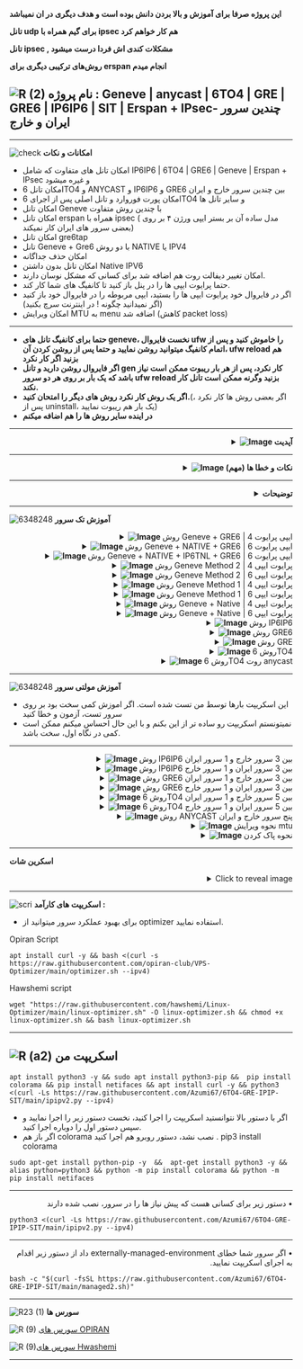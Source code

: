 **این پروژه صرفا برای آموزش و بالا بردن دانش بوده است و هدف دیگری در ان نمیباشد**

**تانل udp برای گیم همراه با ipsec هم کار خواهم کرد**

**تانل ipsec , مشکلات کندی اش فردا درست میشود**

**روش‌های ترکیبی دیگری برای erspan انجام میدم**

![R (2)](https://github.com/Azumi67/PrivateIP-Tunnel/assets/119934376/a064577c-9302-4f43-b3bf-3d4f84245a6f)
نام پروژه :  Geneve | anycast | 6TO4 | GRE | GRE6 | IP6IP6 | SIT | Erspan + IPsec- چندین سرور ایران و خارج
---------------------------------------------------------------
----------------------------------
![check](https://github.com/Azumi67/PrivateIP-Tunnel/assets/119934376/13de8d36-dcfe-498b-9d99-440049c0cf14)
**امکانات و نکات**

- امکان تانل های متفاوت که شامل IP6IP6 | 6TO4 | GRE6 | Geneve | Erspan + IPsec و غیره میشود
- امکان تانل 6TO4 و ANYCAST و IP6IP6 و GRE6 بین چندین سرور خارج و ایران
- امکان پورت فوروارد و تانل اصلی پس از اجرای 6TO4 و سایر تانل ها
- امکان تانل Geneve با چندین روش متفاوت
- امکان تانل erspan همراه با ipsec ( مدل ساده آن بر بستر ایپی ورژن ۴ بر روی بعضی سرور های ایران کار نمیکند)
- امکان تانل gre6tap
- تانل Geneve +  Gre6 با دو روش NATIVE یا IPV4
- امکان حذف جداگانه
- امکان تانل بدون داشتن Native IPV6
- امکان تغییر دیفالت روت هم اضافه شد برای کسانی که مشکل نوسان دارند.
- حتما پرایوت ایپی ها را در پنل باز کنید تا کانفیگ های شما کار کند.
- اگر در فایروال خود پرایوت ایپی ها را بستید، ایپی مربوطه را در فایروال خود باز کنید (اگر نمیدانید چگونه ! در اینترنت سرچ بکنید)
- امکان ویرایش MTU به menu اضافه شد (کاهش packet loss)
---------------
- **حتما برای کانفیگ تانل های geneve، نخست فایروال ufw را خاموش کنید و پس از اتمام کانفیگ میتوانید روشن نمایید و حتما پس از روشن کردن آن، ufw reload هم بزنید اگر کار نکرد**
- **اگر فایروال روشن دارید و تانل gen کار نکرد، پس از هر بار ریبوت ممکن است نیاز باشد که یک بار بر روی هر دو سرور ufw reload بزنید وگرنه ممکن است تانل کار نکند.**
- **اگر یک روش کار نکرد روش های دیگر را امتحان کنید.**(اگر بعضی روش ها کار نکرد ، پس از uninstall، یک بار هم ریبوت نمایید)
- **در اینده سایر روش ها را هم اضافه میکنم**
-------

  <div align="right">
  <details>
    <summary><strong><img src="https://github.com/Azumi67/Rathole_reverseTunnel/assets/119934376/3cfd920d-30da-4085-8234-1eec16a67460" alt="Image"> آپدیت</strong></summary>
  
------------------------------------ 

- تانل erspan همراه با ipsec اضافه شد
- مشکلات کار نکردن تانل ip6tnl بعد از ریبوت، برطرف شد
- مشکلات mtu در private ip چندین سرور برطرف شد
- مشکلات تنظیم دیفالت روت و MTU برطرف شد
- اضافه کردن گزینه روت برای gre6 + native gen
- تانل geneve با چندین روش متفاوت اضافه شد
- امکان تانل بین چندین سرور اضافه شد.
- چندین دستور ip اضافه شد
- امکان replace route اضافه شد
- ویرایش mtu به منو اضافه شد
- از این به بعد میتوانید MTU را خودتان تنظیم کنید یا به صورت اتوماتیک مانند قدیم انتخاب شود.
- گرینه yes برای ست کردن Mtu به صورت دستی و گزینه no برای ست کردن اتوماتیک میباشد.
- مشکل ذخیره نکردن ایپی های جدید Native IPV6 حل شد

  </details>
</div>

--------------------------------
 <div align="right">
  <details>
    <summary><strong><img src="https://github.com/Azumi67/6TO4-GRE-IPIP-SIT/assets/119934376/aa529e70-6eec-46bd-bec0-50fb1d9a4aa5" alt="Image"> نکات و خطا ها (مهم)</strong></summary>
  
- اگز خطای buffer size گرفتید، اطمینان پیدا کنید که هر دو طرف سرور قبلا تانل 6to4 ای فعال ندارند.
- اگر مشکلی در پینگ گرفتن داشتید، اطمینان پیدا کنید که ایپی ها را به درستی وارد کردید
- لطفا دقت کنید در زمان حذف پرایوت ایپی به اشتباه گزینه اشتباه را انتخاب نکنید. این اسکریپت بارها تست شده است و به درستی باید کار کند.
- اگر پرایوت ایپی به درستی حذف نشود، تانل انجام نمیشود
- اگر در فایروال خود پرایوت ایپی ها را بستید، ایپی مربوطه را در فایروال خود باز کنید (اگر نمیدانید چگونه ! در اینترنت سرچ بکنید)
- اطمینان پیدا کنید که پرایوت ایپی ها را در پنل هم بلاک نکرده اید که تانل کار نخواهد کرد.
- از edit mtu برای کاهش پکت لاست خود استفاده کنید. در هر دیتاسنتر میتواند متفاوت باشد.
- گزینه y به معنی تنظیم دستی mtu و گزینه n به معنی تنظیم اتوماتیک میباشد.

  </details>
</div>

------------------------
<div align="right">
  <details>
    <summary><strong>توضیحات</strong></summary>
  
------------------------------------ 
- 6TO4: encapsulates IPv6 packets within IPv4 packets for communication across IPv4 networks.

- GRE: (Generic Routing Encapsulation): Versatile tunneling protocol for encapsulating various network layer protocols, including IPv6, within IPv4 packets.

- GRE6: Variant of GRE specifically designed for tunneling IPv6 packets, simplifying their encapsulation within IPv4 packets.

- IP6IP6 (IPv6 over IPv6): Allows direct tunneling of IPv6 packets over an existing IPv6 infrastructure.

- SIT (Simple Internet Transition): Lightweight encapsulation method for tunneling IPv6 packets over an IPv4 infrastructure, requiring minimal configuration.

- Geneve : (Generic Network Virtualization Encapsulation) is a network tunneling protocol that provides a mechanism for encapsulating and decapsulating network packets for virtualized environments. It is designed to enable efficient network virtualization and overlay network solutions in cloud computing, data centers, and software-defined networking (SDN) environments.

Geneve is an extension of the original Virtual Extensible LAN (VXLAN) protocol and addresses certain limitations of VXLAN. It provides enhanced scalability, extensibility, and flexibility for network virtualization. Geneve encapsulates the original network packets inside a new tunneling header, allowing these packets to traverse an underlay network while being associated with specific virtual networks or tenants.

  </details>
</div>

-----------------------

  
  ![6348248](https://github.com/Azumi67/PrivateIP-Tunnel/assets/119934376/398f8b07-65be-472e-9821-631f7b70f783)
**آموزش تک سرور**
 <div align="right">
  <details>
    <summary><strong><img src="https://github.com/Azumi67/Rathole_reverseTunnel/assets/119934376/fcbbdc62-2de5-48aa-bbdd-e323e96a62b5" alt="Image"> </strong>روش Geneve + GRE6 | ایپی پرایوت 4</summary>
  
  
------------------------------------ 


![green-dot-clipart-3](https://github.com/Azumi67/6TO4-PrivateIP/assets/119934376/902a2efa-f48f-4048-bc2a-5be12143bef3) **سرور خارج** 



 <p align="right">
  <img src="https://github.com/Azumi67/6TO4-GRE-IPIP-SIT/assets/119934376/c9d176d3-56ca-42a4-88c4-729c98effd45" alt="Image" />
</p>

- **حتما برای کانفیگ تانل های geneve، نخست فایروال ufw را خاموش کنید و پس از اتمام کانفیگ میتوانید روشن نمایید**
- سرور خارج را کانفیگ میکنیم.
- ایپی 4 ایران و خارج را وارد میکنم
- اگرنمیدانید چه mtu مناسب شما هست گزینه No رو بزنید. بعدا میتوانید در منو آن را ویرایش کنید و پکت لاست خود را با mtu های متفاوت بررسی کنید.
- مسیر اصلی default route را تغییر میدهم. شما میتوانید اینکار را نکنید.
 <p align="right">
  <img src="https://github.com/Azumi67/6TO4-GRE-IPIP-SIT/assets/119934376/00f6eb28-194c-4cd8-9cde-f55229f81749" alt="Image" />
</p>

- برای geneve تنظیم mtu رو به صورت اتوماتیک انتخاب میکنم. شما میتوانید گزینه yes را بزنید و به صورت دستی وارد نمایید.
- کانفیگ انجام شد و ایپی نهایی به شما نمایش داده میشود
- رول های فایروال اضافه شد تا ارتباط برقرار شود

----------------------

![green-dot-clipart-3](https://github.com/Azumi67/6TO4-PrivateIP/assets/119934376/49000de2-53b6-4c5c-888d-f1f397d77b92)**سرور ایران**


<p align="right">
  <img src="https://github.com/Azumi67/6TO4-GRE-IPIP-SIT/assets/119934376/4c8edc1c-89ac-474c-9696-cf676e5df508" alt="Image" />
</p>

- سرور ایران را کانفیگ میکنیم.
- ایپی 4 ایران و خارج را وارد میکنم
- اگرنمیدانید چه mtu مناسب شما هست گزینه No رو بزنید. بعدا میتوانید در منو آن را ویرایش کنید و پکت لاست خود را با mtu های متفاوت بررسی کنید.
- مسیر اصلی default route را تغییر میدهم. شما میتوانید اینکار را نکنید.
 <p align="right">
  <img src="https://github.com/Azumi67/6TO4-GRE-IPIP-SIT/assets/119934376/d56b7258-6249-4776-9cf5-06451e88e0fb" alt="Image" />
</p>

- برای geneve تنظیم mtu رو به صورت اتوماتیک انتخاب میکنم. شما میتوانید گزینه yes را بزنید و به صورت دستی وارد نمایید.
- کانفیگ انجام شد و ایپی نهایی به شما نمایش داده میشود
- رول های فایروال اضافه شد تا ارتباط برقرار شود

------------------

  </details>
</div>

 <div align="right">
  <details>
    <summary><strong><img src="https://github.com/Azumi67/Rathole_reverseTunnel/assets/119934376/fcbbdc62-2de5-48aa-bbdd-e323e96a62b5" alt="Image"> </strong>روش Geneve + NATIVE + GRE6 | ایپی پرایوت 6</summary>
  
  
------------------------------------ 


![green-dot-clipart-3](https://github.com/Azumi67/6TO4-PrivateIP/assets/119934376/902a2efa-f48f-4048-bc2a-5be12143bef3) **سرور خارج** 


 <p align="right">
  <img src="https://github.com/Azumi67/6TO4-GRE-IPIP-SIT/assets/119934376/8a1255fb-f5f7-49d9-9023-492beeb332f8" alt="Image" />
</p>

- **حتما برای کانفیگ تانل های geneve، نخست فایروال ufw را خاموش کنید و پس از اتمام کانفیگ میتوانید روشن نمایید**
- سرور خارج را کانفیگ میکنیم.
- چون میخواهم ایپی پرایوت من از نوع 6 باشد در قسمت GENEVE IP VERSION ، گزینه دوم ایپی 6 رو انتخاب میکنم تا ایپی پرایوت 6 به من بدهد
- ایپی 6 ایران و خارج را وارد میکنم. اگر سرور ایران شما، ایپی 6 ندارد... میتوانید از تانل بروکر هم استفاده نمایید.
- اگر ایپی 6 سرور خارج شما مناسب نبود میتوانید از EXTRA NATIVE IP، یک ایپی 6 دیگر برای سرور خارجتان بگیرید و از ان استفاده نمایید.
- اگرنمی دانید چه mtu مناسب شما هست گزینه No رو بزنید. بعدا میتوانید در منو آن را ویرایش کنید و پکت لاست خود را با mtu های متفاوت بررسی کنید.


 <p align="right">
  <img src="https://github.com/Azumi67/6TO4-GRE-IPIP-SIT/assets/119934376/b972a5c4-d2b7-4b98-af13-6190b9080f25" alt="Image" />
</p>

- برای geneve تنظیم mtu رو به صورت اتوماتیک انتخاب میکنم. شما میتوانید گزینه yes را بزنید و به صورت دستی وارد نمایید.
- کانفیگ انجام شد و ایپی نهایی به شما نمایش داده میشود
- برای پینگ سرویس، ایپی 4 سرور ایران را بدهید.
- رول های فایروال اضافه شد تا ارتباط برقرار شود

----------------------

![green-dot-clipart-3](https://github.com/Azumi67/6TO4-PrivateIP/assets/119934376/49000de2-53b6-4c5c-888d-f1f397d77b92)**سرور ایران**


<p align="right">
  <img src="https://github.com/Azumi67/6TO4-GRE-IPIP-SIT/assets/119934376/29d78e09-9d7d-4b07-a2d3-ff4cc507f47a" alt="Image" />
</p>

- سرور ایران را کانفیگ میکنیم.
- در سرور خارج در قسمت GENEVE IP VERSION از ایپی 6 استفاده کردیم پس در سرور ایران هم از ایپی 6 استفاده میکنیم.
- ایپی 6 ایران و خارج را وارد میکنم
- اگرنمیدانید چه mtu مناسب شما هست گزینه No رو بزنید. بعدا میتوانید در منو آن را ویرایش کنید و پکت لاست خود را با mtu های متفاوت بررسی کنید.
 <p align="right">
  <img src="https://github.com/Azumi67/6TO4-GRE-IPIP-SIT/assets/119934376/1f6f4810-05f2-44e2-9557-556d178c2ae5" alt="Image" />
</p>

- برای geneve تنظیم mtu رو به صورت اتوماتیک انتخاب میکنم. شما میتوانید گزینه yes را بزنید و به صورت دستی وارد نمایید.
- کانفیگ انجام شد و ایپی نهایی به شما نمایش داده میشود
- برای پینگ سرویس، ایپی 4 سرور ایران را بدهید.
- رول های فایروال اضافه شد تا ارتباط برقرار شود

------------------

  </details>
</div>
 <div align="right">
  <details>
    <summary><strong><img src="https://github.com/Azumi67/Rathole_reverseTunnel/assets/119934376/fcbbdc62-2de5-48aa-bbdd-e323e96a62b5" alt="Image"> </strong>روش Geneve + NATIVE + IP6TNL + GRE6 | ایپی پرایوت 6</summary>
  
  
------------------------------------ 


![green-dot-clipart-3](https://github.com/Azumi67/6TO4-PrivateIP/assets/119934376/902a2efa-f48f-4048-bc2a-5be12143bef3) **سرور خارج** 


 <p align="right">
  <img src="https://github.com/Azumi67/6TO4-GRE-IPIP-SIT/assets/119934376/8ff505d6-93e2-40fb-bf3d-b159eca45bf9" alt="Image" />
</p>

- **حتما برای کانفیگ تانل های geneve، نخست فایروال ufw را خاموش کنید و پس از اتمام کانفیگ میتوانید روشن نمایید**
- سرور خارج را کانفیگ میکنیم.
- چون میخواهم ایپی پرایوت من از نوع 6 باشد در قسمت GENEVE IP VERSION ، گزینه دوم ایپی 6 رو انتخاب میکنم تا ایپی پرایوت 6 به من بدهد
- ایپی 6 ایران و خارج را وارد میکنم. اگر سرور ایران شما، ایپی 6 ندارد... میتوانید از تانل بروکر هم استفاده نمایید.
- اگر ایپی 6 سرور خارج شما مناسب نبود میتوانید از EXTRA NATIVE IP، یک ایپی 6 دیگر برای سرور خارجتان بگیرید و از ان استفاده نمایید.
- اگرنمی دانید چه mtu مناسب شما هست گزینه No رو بزنید. بعدا میتوانید در منو آن را ویرایش کنید و پکت لاست خود را با mtu های متفاوت بررسی کنید.


 <p align="right">
  <img src="https://github.com/Azumi67/6TO4-GRE-IPIP-SIT/assets/119934376/4259352e-9a5a-425e-b41f-067543e90d7c" alt="Image" />
</p>

- برای geneve تنظیم mtu رو به صورت اتوماتیک انتخاب میکنم. شما میتوانید گزینه yes را بزنید و به صورت دستی وارد نمایید.
- کانفیگ انجام شد و ایپی نهایی به شما نمایش داده میشود
- برای پینگ سرویس، ایپی 4 سرور ایران را بدهید.
- رول های فایروال اضافه شد تا ارتباط برقرار شود

----------------------

![green-dot-clipart-3](https://github.com/Azumi67/6TO4-PrivateIP/assets/119934376/49000de2-53b6-4c5c-888d-f1f397d77b92)**سرور ایران**


<p align="right">
  <img src="https://github.com/Azumi67/6TO4-GRE-IPIP-SIT/assets/119934376/a3c23960-8f23-436f-ba16-001d98fc58cb" alt="Image" />
</p>

- سرور ایران را کانفیگ میکنیم.
- در سرور خارج در قسمت GENEVE IP VERSION از ایپی 6 استفاده کردیم پس در سرور ایران هم از ایپی 6 استفاده میکنیم.
- ایپی 6 ایران و خارج را وارد میکنم
- اگرنمیدانید چه mtu مناسب شما هست گزینه No رو بزنید. بعدا میتوانید در منو آن را ویرایش کنید و پکت لاست خود را با mtu های متفاوت بررسی کنید.
 <p align="right">
  <img src="https://github.com/Azumi67/6TO4-GRE-IPIP-SIT/assets/119934376/99170117-c5b9-4a22-9cbf-eca477fb6812" alt="Image" />
</p>

- برای geneve تنظیم mtu رو به صورت اتوماتیک انتخاب میکنم. شما میتوانید گزینه yes را بزنید و به صورت دستی وارد نمایید.
- کانفیگ انجام شد و ایپی نهایی به شما نمایش داده میشود
- برای پینگ سرویس، ایپی 4 سرور ایران را بدهید.
- رول های فایروال اضافه شد تا ارتباط برقرار شود

------------------

  </details>
</div>
 <div align="right">
  <details>
    <summary><strong><img src="https://github.com/Azumi67/Rathole_reverseTunnel/assets/119934376/fcbbdc62-2de5-48aa-bbdd-e323e96a62b5" alt="Image"> </strong>روش Geneve Method 2 | پرایوت ایپی 4</summary>
  
  
------------------------------------ 


![green-dot-clipart-3](https://github.com/Azumi67/6TO4-PrivateIP/assets/119934376/902a2efa-f48f-4048-bc2a-5be12143bef3) **سرور خارج** 



 <p align="right">
  <img src="https://github.com/Azumi67/6TO4-GRE-IPIP-SIT/assets/119934376/a07b5e50-73d5-444e-af0d-56038a39b101" alt="Image" />
</p>

- **حتما برای کانفیگ تانل های geneve، نخست فایروال ufw را خاموش کنید و پس از اتمام کانفیگ میتوانید روشن نمایید**
- سرور خارج را کانفیگ میکنیم.
- در قسمت GENEVE IP VERSION ، پرایوت ایپی 4 را انتخاب میکنم
- ایپی 4 ایران را وارد میکنم
- اگرنمیدانید چه mtu مناسب شما هست گزینه No رو بزنید. بعدا میتوانید در منو آن را ویرایش کنید و پکت لاست خود را با mtu های متفاوت بررسی کنید.
- ایپی ساخته شده شما در آخر به شما نمایش داده میشود

----------------------

![green-dot-clipart-3](https://github.com/Azumi67/6TO4-PrivateIP/assets/119934376/49000de2-53b6-4c5c-888d-f1f397d77b92)**سرور ایران**


<p align="right">
  <img src="https://github.com/Azumi67/6TO4-GRE-IPIP-SIT/assets/119934376/ee26ca1e-faf9-4b27-a00a-f42c09c2958d" alt="Image" />
</p>


- سرور ایران را کانفیگ میکنیم.
- در سرور خارج و در قسمت GENEVE IP VERSION ، پرایوت ایپی 4 را انتخاب کردیم
- ایپی 4  ایران را وارد میکنم
- اگرنمیدانید چه mtu مناسب شما هست گزینه No رو بزنید. بعدا میتوانید در منو آن را ویرایش کنید و پکت لاست خود را با mtu های متفاوت بررسی کنید.
- ایپی ساخته شده در اخر به شما نمایش داده میشود.
------------------

  </details>
</div>
 <div align="right">
  <details>
    <summary><strong><img src="https://github.com/Azumi67/Rathole_reverseTunnel/assets/119934376/fcbbdc62-2de5-48aa-bbdd-e323e96a62b5" alt="Image"> </strong>روش Geneve Method 2 | پرایوت ایپی 6</summary>
  
  
------------------------------------ 


![green-dot-clipart-3](https://github.com/Azumi67/6TO4-PrivateIP/assets/119934376/902a2efa-f48f-4048-bc2a-5be12143bef3) **سرور خارج** 


 <p align="right">
  <img src="https://github.com/Azumi67/6TO4-GRE-IPIP-SIT/assets/119934376/b67cee71-ad77-4223-9f9f-086503ccb8b4" alt="Image" />
</p>

- **حتما برای کانفیگ تانل های geneve، نخست فایروال ufw را خاموش کنید و پس از اتمام کانفیگ میتوانید روشن نمایید**
- سرور خارج را کانفیگ میکنیم.
- در قسمت GENEVE IP VERSION ، پرایوت ایپی 6 را انتخاب میکنم
- ایپی 4 ایران را وارد میکنم
- اگرنمیدانید چه mtu مناسب شما هست گزینه No رو بزنید. بعدا میتوانید در منو آن را ویرایش کنید و پکت لاست خود را با mtu های متفاوت بررسی کنید.
- ایپی 4 سرور ایران را برای سرویس پینگ وارد میکنم.
- ایپی ساخته شده شما در آخر به شما نمایش داده میشود

----------------------

![green-dot-clipart-3](https://github.com/Azumi67/6TO4-PrivateIP/assets/119934376/49000de2-53b6-4c5c-888d-f1f397d77b92)**سرور ایران**

<p align="right">
  <img src="https://github.com/Azumi67/6TO4-GRE-IPIP-SIT/assets/119934376/57ded48c-3972-4f5b-b6e1-17b794197af2" alt="Image" />
</p>


- سرور ایران را کانفیگ میکنیم.
- در سرور خارج و در قسمت GENEVE IP VERSION ، پرایوت ایپی 6 را انتخاب کردیم
- ایپی 4 سرور خارج را وارد میکنم
- اگرنمیدانید چه mtu مناسب شما هست گزینه No رو بزنید. بعدا میتوانید در منو آن را ویرایش کنید و پکت لاست خود را با mtu های متفاوت بررسی کنید.
- ایپی 4 سرور خارج را برای سرویس پینگ وارد میکنم.
- ایپی ساخته شده در اخر به شما نمایش داده میشود.
------------------

  </details>
</div>
 <div align="right">
  <details>
    <summary><strong><img src="https://github.com/Azumi67/Rathole_reverseTunnel/assets/119934376/fcbbdc62-2de5-48aa-bbdd-e323e96a62b5" alt="Image"> </strong>روش Geneve Method 1 | پرایوت ایپی 4</summary>
  
  
------------------------------------ 


![green-dot-clipart-3](https://github.com/Azumi67/6TO4-PrivateIP/assets/119934376/902a2efa-f48f-4048-bc2a-5be12143bef3) **سرور خارج** 


 <p align="right">
  <img src="https://github.com/Azumi67/6TO4-GRE-IPIP-SIT/assets/119934376/30851e2f-4b26-4b90-97af-6a17eca1f8d0" alt="Image" />
</p>

- **حتما برای کانفیگ تانل های geneve، نخست فایروال ufw را خاموش کنید و پس از اتمام کانفیگ میتوانید روشن نمایید**
- سرور خارج را کانفیگ میکنیم.
- در قسمت GENEVE IP VERSION ، پرایوت ایپی 4 را انتخاب میکنم
- ایپی 4 ایران را وارد میکنم
- اگرنمیدانید چه mtu مناسب شما هست گزینه No رو بزنید. بعدا میتوانید در منو آن را ویرایش کنید و پکت لاست خود را با mtu های متفاوت بررسی کنید.
- ایپی ساخته شده شما در آخر به شما نمایش داده میشود

----------------------

![green-dot-clipart-3](https://github.com/Azumi67/6TO4-PrivateIP/assets/119934376/49000de2-53b6-4c5c-888d-f1f397d77b92)**سرور ایران**

<p align="right">
  <img src="https://github.com/Azumi67/6TO4-GRE-IPIP-SIT/assets/119934376/9a7de8d9-d362-420b-b475-c98261f1e0cf" alt="Image" />
</p>


- سرور ایران را کانفیگ میکنیم.
- در سرور خارج و در قسمت GENEVE IP VERSION ، پرایوت ایپی 4 را انتخاب کردیم
- ایپی 4 ایران را وارد میکنم
- اگرنمیدانید چه mtu مناسب شما هست گزینه No رو بزنید. بعدا میتوانید در منو آن را ویرایش کنید و پکت لاست خود را با mtu های متفاوت بررسی کنید.
- ایپی ساخته شده در اخر به شما نمایش داده میشود.
------------------

  </details>
</div>
 <div align="right">
  <details>
    <summary><strong><img src="https://github.com/Azumi67/Rathole_reverseTunnel/assets/119934376/fcbbdc62-2de5-48aa-bbdd-e323e96a62b5" alt="Image"> </strong>روش Geneve Method 1 | پرایوت ایپی 6</summary>
  
  
------------------------------------ 


![green-dot-clipart-3](https://github.com/Azumi67/6TO4-PrivateIP/assets/119934376/902a2efa-f48f-4048-bc2a-5be12143bef3) **سرور خارج** 


 <p align="right">
  <img src="https://github.com/Azumi67/6TO4-GRE-IPIP-SIT/assets/119934376/6c0d0159-4ee6-4959-86d7-51237256c632" alt="Image" />
</p>

- **حتما برای کانفیگ تانل های geneve، نخست فایروال ufw را خاموش کنید و پس از اتمام کانفیگ میتوانید روشن نمایید**
- سرور خارج را کانفیگ میکنیم.
- در قسمت GENEVE IP VERSION ، پرایوت ایپی 6 را انتخاب میکنم
- ایپی 4 ایران را وارد میکنم
- اگرنمیدانید چه mtu مناسب شما هست گزینه No رو بزنید. بعدا میتوانید در منو آن را ویرایش کنید و پکت لاست خود را با mtu های متفاوت بررسی کنید.
- ایپی 4 سرور ایران را برای سرویس پینگ وارد میکنم.
- ایپی ساخته شده شما در آخر به شما نمایش داده میشود

----------------------

![green-dot-clipart-3](https://github.com/Azumi67/6TO4-PrivateIP/assets/119934376/49000de2-53b6-4c5c-888d-f1f397d77b92)**سرور ایران**

<p align="right">
  <img src="https://github.com/Azumi67/6TO4-GRE-IPIP-SIT/assets/119934376/fe62d05f-2b5c-4d44-94f2-724530eea3df" alt="Image" />
</p>


- سرور ایران را کانفیگ میکنیم.
- در سرور خارج و در قسمت GENEVE IP VERSION ، پرایوت ایپی 6 را انتخاب کردیم
- ایپی 4 خارج را وارد میکنم
- اگرنمیدانید چه mtu مناسب شما هست گزینه No رو بزنید. بعدا میتوانید در منو آن را ویرایش کنید و پکت لاست خود را با mtu های متفاوت بررسی کنید.
- ایپی 4 سرور خارج را برای سرویس پینگ وارد میکنم.
- ایپی ساخته شده در اخر به شما نمایش داده میشود.
------------------

  </details>
</div>
 <div align="right">
  <details>
    <summary><strong><img src="https://github.com/Azumi67/Rathole_reverseTunnel/assets/119934376/fcbbdc62-2de5-48aa-bbdd-e323e96a62b5" alt="Image"> </strong>روش Geneve + Native | پرایوت ایپی 4</summary>
  
  
------------------------------------ 


![green-dot-clipart-3](https://github.com/Azumi67/6TO4-PrivateIP/assets/119934376/902a2efa-f48f-4048-bc2a-5be12143bef3) **سرور خارج** 

 <p align="right">
  <img src="https://github.com/Azumi67/6TO4-GRE-IPIP-SIT/assets/119934376/e5aabf75-d238-42f7-874e-461893c88746" alt="Image" />
</p>

- **حتما برای کانفیگ تانل های geneve، نخست فایروال ufw را خاموش کنید و پس از اتمام کانفیگ میتوانید روشن نمایید**
- سرور خارج را کانفیگ میکنیم.
- در قسمت GENEVE IP VERSION ، پرایوت ایپی 4 را انتخاب میکنم
- ایپی 6 ایران را وارد میکنم. میتوانید از طریق تانل بروکر، ایپی 6 بگیرید و ان را وارد کنید یا اگر سرور شما ایپی 6 دارد ، ان را وارد کنید. (اتصال شما به خوب بودن و نداشتن اختلال بر روی این ایپی 6، بستگی دارد)
- اگر ایپی 6 سرور خارج شما مناسب نبود میتوانید از EXTRA NATIVE IP، یک ایپی 6 دیگر برای سرور خارجتان بگیرید و از ان استفاده نمایید.
- اگرنمیدانید چه mtu مناسب شما هست گزینه No رو بزنید. بعدا میتوانید در منو آن را ویرایش کنید و پکت لاست خود را با mtu های متفاوت بررسی کنید.
- ایپی 4 سرور ایران را برای سرویس پینگ وارد میکنم.
- ایپی ساخته شده شما در آخر به شما نمایش داده میشود

----------------------

![green-dot-clipart-3](https://github.com/Azumi67/6TO4-PrivateIP/assets/119934376/49000de2-53b6-4c5c-888d-f1f397d77b92)**سرور ایران**

<p align="right">
  <img src="https://github.com/Azumi67/6TO4-GRE-IPIP-SIT/assets/119934376/735da7cf-3cdf-4e98-87f0-04796fa27fb3" alt="Image" />
</p>


- سرور ایران را کانفیگ میکنیم.
- در سرور خارج و در قسمت GENEVE IP VERSION ، پرایوت ایپی 4 را انتخاب کردیم
- ایپی 6 خارج را وارد میکنم
- اگرنمیدانید چه mtu مناسب شما هست گزینه No رو بزنید. بعدا میتوانید در منو آن را ویرایش کنید و پکت لاست خود را با mtu های متفاوت بررسی کنید.
- ایپی 4 سرور خارج را برای سرویس پینگ وارد میکنم.
- ایپی ساخته شده در اخر به شما نمایش داده میشود.
------------------

  </details>
</div>
 <div align="right">
  <details>
    <summary><strong><img src="https://github.com/Azumi67/Rathole_reverseTunnel/assets/119934376/fcbbdc62-2de5-48aa-bbdd-e323e96a62b5" alt="Image"> </strong>روش Geneve + Native | پرایوت ایپی 6</summary>
  
  
------------------------------------ 


![green-dot-clipart-3](https://github.com/Azumi67/6TO4-PrivateIP/assets/119934376/902a2efa-f48f-4048-bc2a-5be12143bef3) **سرور خارج** 

 <p align="right">
  <img src="https://github.com/Azumi67/6TO4-GRE-IPIP-SIT/assets/119934376/44496990-8b3f-44e2-9a41-61515b616bf4" alt="Image" />
</p>

- **حتما برای کانفیگ تانل های geneve، نخست فایروال ufw را خاموش کنید و پس از اتمام کانفیگ میتوانید روشن نمایید**
- سرور خارج را کانفیگ میکنیم.
- در قسمت GENEVE IP VERSION ، پرایوت ایپی 6 را انتخاب میکنم
- ایپی 6 ایران را وارد میکنم. میتوانید از طریق تانل بروکر، ایپی 6 بگیرید و ان را وارد کنید یا اگر سرور شما ایپی 6 دارد ، ان را وارد کنید. (اتصال شما به خوب بودن و نداشتن اختلال بر روی این ایپی 6، بستگی دارد)
- اگر ایپی 6 سرور خارج شما مناسب نبود میتوانید از EXTRA NATIVE IP، یک ایپی 6 دیگر برای سرور خارجتان بگیرید و از ان استفاده نمایید.
- اگرنمیدانید چه mtu مناسب شما هست گزینه No رو بزنید. بعدا میتوانید در منو آن را ویرایش کنید و پکت لاست خود را با mtu های متفاوت بررسی کنید.
- ایپی 4 سرور ایران را برای سرویس پینگ وارد میکنم.
- ایپی ساخته شده شما در آخر به شما نمایش داده میشود

----------------------

![green-dot-clipart-3](https://github.com/Azumi67/6TO4-PrivateIP/assets/119934376/49000de2-53b6-4c5c-888d-f1f397d77b92)**سرور ایران**

<p align="right">
  <img src="https://github.com/Azumi67/6TO4-GRE-IPIP-SIT/assets/119934376/8337f2ef-6dcc-4300-8be4-07aa0842d00f" alt="Image" />
</p>


- سرور ایران را کانفیگ میکنیم.
- در سرور خارج و در قسمت GENEVE IP VERSION ، پرایوت ایپی 6 را انتخاب کردیم
- ایپی 6 خارج را وارد میکنم
- اگرنمیدانید چه mtu مناسب شما هست گزینه No رو بزنید. بعدا میتوانید در منو آن را ویرایش کنید و پکت لاست خود را با mtu های متفاوت بررسی کنید.
- ایپی 4 سرور خارج را برای سرویس پینگ وارد میکنم.
- ایپی ساخته شده در اخر به شما نمایش داده میشود.
------------------

  </details>
</div>

 <div align="right">
  <details>
    <summary><strong><img src="https://github.com/Azumi67/Rathole_reverseTunnel/assets/119934376/fcbbdc62-2de5-48aa-bbdd-e323e96a62b5" alt="Image"> </strong>روش IP6IP6</summary>
  
  
------------------------------------ 


![green-dot-clipart-3](https://github.com/Azumi67/6TO4-PrivateIP/assets/119934376/902a2efa-f48f-4048-bc2a-5be12143bef3) **سرور خارج** 



 <p align="right">
  <img src="https://github.com/Azumi67/6TO4-GRE-IPIP-SIT/assets/119934376/5bfbbea6-4543-48c1-a2f5-d6b617f7ebec" alt="Image" />
</p>

- سرور خارج را کانفیگ میکنیم.
- ایپی 4 خارج و ایران را میدهیم.
- اگرنمیدانید چه mtu مناسب شما هست گزینه No رو بزنید. بعدا میتوانید در منو آن را ویرایش کنید و پکت لاست خود را با mtu های متفاوت بررسی کنید.
- تعداد ایپی اضافه هم یک عدد وارد میکنم
- اگر نوسانی ندارید میتوانید مسیر روت را تغییر ندهید. برای این آموزش من مسیر روت را تغییر دادم.
- اگر مسیر روت را تغییر داد و میخواهید این تانل را پاک کنید ، سرور هایتان را پس از پاک کردن ، یک بار ریبوت هم بکنید.
- و هم چنین دوباره گزینه No را برای ست کردن mtu، انتخاب میکنم. اگر آگاهی کافی دارید، mtu مناسب خود را بیابید.


----------------------

![green-dot-clipart-3](https://github.com/Azumi67/6TO4-PrivateIP/assets/119934376/49000de2-53b6-4c5c-888d-f1f397d77b92)**سرور ایران**


<p align="right">
  <img src="https://github.com/Azumi67/6TO4-GRE-IPIP-SIT/assets/119934376/ddf0ccf1-aa3d-45ec-ab8d-5a722cebc100" alt="Image" />
</p>


- سرور ایران را کانفیگ میکنیم.
- ایپی 4 خارج و ایران را میدهیم.
- اگرنمیدانید چه mtu مناسب شما هست گزینه No رو بزنید. بعدا میتوانید در منو آن را ویرایش کنید و پکت لاست خود را با mtu های متفاوت بررسی کنید.
- تعداد ایپی اضافه هم یک عدد وارد میکنم
- اگر نوسانی ندارید میتوانید مسیر روت را تغییر ندهید. برای این آموزش من مسیر روت را تغییر دادم.
- اگر مسیر روت را تغییر داد و میخواهید این تانل را پاک کنید ، سرور هایتان را پس از پاک کردن ، یک بار ریبوت هم بکنید.
- و هم چنین دوباره گزینه No را برای ست کردن mtu، انتخاب میکنم. اگر آگاهی کافی دارید، mtu مناسب خود را بیابید.
- اگر در ufw و یا هر فایروالی، ایپی پرایوت را بستید، این ایپی مورد نظر را در فایروال خود باز کنید.
- با دستور ip a میتوانید ایپی خود را مشاهده کنید.

------------------

  </details>
</div>

 <div align="right">
  <details>
    <summary><strong><img src="https://github.com/Azumi67/Rathole_reverseTunnel/assets/119934376/fcbbdc62-2de5-48aa-bbdd-e323e96a62b5" alt="Image"> </strong>روش GRE6</summary>
  
  
------------------------------------ 

![green-dot-clipart-3](https://github.com/Azumi67/6TO4-GRE-IPIP-SIT/assets/119934376/756f468e-8d6c-45bd-9a4a-a9d056011147)**سرور خارج**


<p align="right">
  <img src="https://github.com/Azumi67/6TO4-GRE-IPIP-SIT/assets/119934376/da16f215-2123-4976-90d3-36d132e71c6e" alt="Image" />
</p>

- سرور خارج را کانفیگ میکنیم.
- ایپی 4 خارج و ایران را میدهیم.
- اگرنمیدانید چه mtu مناسب شما هست گزینه No رو بزنید. بعدا میتوانید در منو آن را ویرایش کنید و پکت لاست خود را با mtu های متفاوت بررسی کنید.
- تعداد ایپی اضافه هم یک عدد وارد میکنم
- اگر نوسانی ندارید میتوانید مسیر روت را تغییر ندهید. برای این آموزش من مسیر روت را تغییر دادم.
- اگر مسیر روت را تغییر داد و میخواهید این تانل را پاک کنید ، سرور هایتان را پس از پاک کردن ، یک بار ریبوت هم بکنید.
- و هم چنین دوباره گزینه No را برای ست کردن mtu، انتخاب میکنم. اگر آگاهی کافی دارید، mtu مناسب خود را بیابید.


![Exclamation-Mark-PNG-Clipart](https://github.com/Azumi67/6TO4-GRE-IPIP-SIT/assets/119934376/590b11fa-f80f-4dc4-bedb-73746458f42b)**مثال**
- به طور مثال هم پنل در سرور ایران و خارج داریم. اول private ip range را باز میکنیم و سپس از ایپی های ساخته شده برای تانل یا پورت فوروارد استفاده میکنیم.
- به طور مثال برای dokodemo door از ایپی خارج که ساختیم استفاده میکنیم که اینجا 2002:831a::1 میباشد . پورت کانفیگ من در سرور خارج 8080 است و من همان پورت را برای سرور ایران قرار میدم.
- حالا به جای ادرس در کلاینت v2rayng از ایپی ورژن 4 سرور ایران و پورت انتخابی استفاده میکنیم
- برای همه تانل ها به همین صورت است. در gre6 به جای لوکال و ریموت از ایپی 6 استفاده شده است.

   
 ---------------------------------------
 
 ![green-dot-clipart-3](https://github.com/Azumi67/6TO4-PrivateIP/assets/119934376/49000de2-53b6-4c5c-888d-f1f397d77b92)**سرور ایران**



 <p align="right">
  <img src="https://github.com/Azumi67/6TO4-GRE-IPIP-SIT/assets/119934376/ad3b01b5-5421-488a-9aa3-328773420d1c" alt="Image" />
</p>

- سرور ایران را کانفیگ میکنیم.
- ایپی 4 خارج و ایران را میدهیم.
- اگرنمیدانید چه mtu مناسب شما هست گزینه No رو بزنید. بعدا میتوانید در منو آن را ویرایش کنید و پکت لاست خود را با mtu های متفاوت بررسی کنید.
- تعداد ایپی اضافه هم یک عدد وارد میکنم
- اگر نوسانی ندارید میتوانید مسیر روت را تغییر ندهید. برای این آموزش من مسیر روت را تغییر دادم.
- اگر مسیر روت را تغییر داد و میخواهید این تانل را پاک کنید ، سرور هایتان را پس از پاک کردن ، یک بار ریبوت هم بکنید.
- و هم چنین دوباره گزینه No را برای ست کردن mtu، انتخاب میکنم. اگر آگاهی کافی دارید، mtu مناسب خود را بیابید.
- اگر در ufw و یا هر فایروالی، ایپی پرایوت را بستید، این ایپی مورد نظر را در فایروال خود باز کنید.
- با دستور ip a میتوانید ایپی خود را مشاهده کنید.
------------------

  </details>
</div>

 <div align="right">
  <details>
    <summary><strong><img src="https://github.com/Azumi67/Rathole_reverseTunnel/assets/119934376/fcbbdc62-2de5-48aa-bbdd-e323e96a62b5" alt="Image"> </strong>روش GRE</summary>
  

------------------------------------ 


![green-dot-clipart-3](https://github.com/Azumi67/6TO4-PrivateIP/assets/119934376/902a2efa-f48f-4048-bc2a-5be12143bef3) **سرور خارج**


 <p align="right">
  <img src="https://github.com/Azumi67/6TO4-GRE-IPIP-SIT/assets/119934376/d63c344a-05c6-4218-84c2-21b6e9ed9c5b" alt="Image" />
</p>

- کانفیگ را از سرور خارج شروع میکنیم
- ایپی 4 سرور ایران و خارج را وارد نمایید
- تعداد ایپی مورد نیاز خود را وارد نمایید. به طور مثال 2 تا
- از ایپی های generate شده برای تانل استفاده نمایید یا با دستور ip a، ایپی های ساخته شده را ببینید
- ایپی ادرس 4 سرور ایران را برای فعال کردن سرویس پینگ وارد نمایید
- در اینجا هم میتوانید مسیر روت را تغییر دهید و همچنین MTU را دستی ست نمایید

----------------------

![green-dot-clipart-3](https://github.com/Azumi67/6TO4-PrivateIP/assets/119934376/49000de2-53b6-4c5c-888d-f1f397d77b92)**سرور ایران**


<p align="right">
  <img src="https://github.com/Azumi67/6TO4-GRE-IPIP-SIT/assets/119934376/d17bda7e-2d10-4de3-b76c-6af385492ddf" alt="Image" />
</p>

- ایپی 4 سرور ایران و خارج را وارد نمایید
- تعداد ایپی مورد نیاز خود را وارد نمایید. به طور مثال 2 تا
- از ایپی های generate شده برای تانل استفاده نمایید یا با دستور ip a، ایپی های ساخته شده را ببینید
- ایپی ادرس 4 سرور خارج را برای فعال کردن سرویس پینگ وارد نمایید
------------------

  </details>
</div>

 <div align="right">
  <details>
    <summary><strong><img src="https://github.com/Azumi67/Rathole_reverseTunnel/assets/119934376/fcbbdc62-2de5-48aa-bbdd-e323e96a62b5" alt="Image"> </strong>روش 6TO4</summary>
  
  
------------------------------------ 

![green-dot-clipart-3](https://github.com/Azumi67/6TO4-PrivateIP/assets/119934376/c14c77ec-dc4e-4c8a-bdc2-4dc4e42a1815) **سرور خارج**


<p align="right">
  <img src="https://github.com/Azumi67/6TO4-GRE-IPIP-SIT/assets/119934376/bbe3e8ba-9b2d-4dec-a8dd-dce7345accf2" alt="Image" />
</p>

- ایپی 4 سرور ایران و خارج را وارد نمایید
- تعداد ایپی مورد نیاز خود را وارد نمایید. به طور مثال 2 تا
- از ایپی های generate شده برای تانل استفاده نمایید یا با دستور ip a، ایپی های ساخته شده را ببینید
- ایپی ادرس 4 سرور ایران را برای فعال کردن سرویس پینگ وارد نمایید
- اگر نمیدانید چه mtu مناسب شما هست گزینه No رو بزنید. بعدا میتوانید در منو آن را ویرایش کنید و پکت لاست خود را با mtu های متفاوت بررسی کنید.
- تعداد ایپی اضافه هم یک عدد وارد میکنم
- اگر نوسانی ندارید میتوانید مسیر روت را تغییر ندهید. برای این آموزش من مسیر روت را تغییر دادم.
- اگر مسیر روت را تغییر داد و میخواهید این تانل را پاک کنید ، سرور هایتان را پس از پاک کردن ، یک بار ریبوت هم بکنید.


---------------------------------

![green-dot-clipart-3](https://github.com/Azumi67/6TO4-PrivateIP/assets/119934376/c14c77ec-dc4e-4c8a-bdc2-4dc4e42a1815) **سرور ایران**



<p align="right">
  <img src="https://github.com/Azumi67/6TO4-GRE-IPIP-SIT/assets/119934376/2a89cd90-af70-484c-b8fa-60bd3d08699e" alt="Image" />
</p>

- سرور ایران را کانفیگ میکنیم.
- ایپی 4 سرور ایران و خارج را وارد نمایید
- تعداد ایپی مورد نیاز خود را وارد نمایید. به طور مثال 2 تا
- از ایپی های generate شده برای تانل استفاده نمایید یا با دستور ip a، ایپی های ساخته شده را ببینید
- ایپی ادرس 4 سرور ایران را برای فعال کردن سرویس پینگ وارد نمایید
- اگر نمیدانید چه mtu مناسب شما هست گزینه No رو بزنید. بعدا میتوانید در منو آن را ویرایش کنید و پکت لاست خود را با mtu های متفاوت بررسی کنید.
- تعداد ایپی اضافه هم یک عدد وارد میکنم
- اگر نوسانی ندارید میتوانید مسیر روت را تغییر ندهید. برای این آموزش من مسیر روت را تغییر دادم.
- اگر مسیر روت را تغییر داد و میخواهید این تانل را پاک کنید ، سرور هایتان را پس از پاک کردن ، یک بار ریبوت هم بکنید.

------------------

  </details>
</div>

 <div align="right">
  <details>
    <summary><strong><img src="https://github.com/Azumi67/Rathole_reverseTunnel/assets/119934376/fcbbdc62-2de5-48aa-bbdd-e323e96a62b5" alt="Image"> </strong>روش 6TO4 روت anycast</summary>
  
  
------------------------------------ 


![green-dot-clipart-3](https://github.com/Azumi67/6TO4-PrivateIP/assets/119934376/c14c77ec-dc4e-4c8a-bdc2-4dc4e42a1815) **سرور خارج**


<p align="right">
  <img src="https://github.com/Azumi67/6TO4-GRE-IPIP-SIT/assets/119934376/1c53419e-dcbe-43b5-aacf-570e0f2c37c6" alt="Image" />
</p>

- ایپی 4 سرور خارج را وارد نمایید
- تعداد ایپی مورد نیاز خود را وارد نمایید. به طور مثال 2 تا
- از ایپی های generate شده برای تانل استفاده نمایید یا با دستور ip a، ایپی های ساخته شده را ببینید
- ایپی ادرس 4 سرور ایران را برای فعال کردن سرویس پینگ وارد نمایید
- اگر در تنظیم MTU اطلاعاتی ندارید، گزینه no را بزنید که به صورت اتوماتیک ست شود.بعدا در منو میتوانید mtu خود را تا بهبودی پکت لاست، ویرایش کنید.
          
---------------------------------

![green-dot-clipart-3](https://github.com/Azumi67/6TO4-PrivateIP/assets/119934376/c14c77ec-dc4e-4c8a-bdc2-4dc4e42a1815) **سرور ایران**


<p align="right">
  <img src="https://github.com/Azumi67/6TO4-GRE-IPIP-SIT/assets/119934376/5207faf2-3d0f-43dc-90a7-9ea14c536d40" alt="Image" />
</p>

- ایپی 4 سرور ایران را وارد نمایید
- تعداد ایپی مورد نیاز خود را وارد نمایید. به طور مثال 2 تا
- از ایپی های generate شده برای تانل استفاده نمایید یا با دستور ip a، ایپی های ساخته شده را ببینید
- ایپی ادرس 4 سرور خارج را برای فعال کردن سرویس پینگ وارد نمایید
- اگر در تنظیم MTU آطلاعاتی ندارید، گزینه no را بزنید. بعدا برای کاهش پکت لاست میتوانید MTU را ویرایش کنید
-  در صورت نوسان، مسیر روت را مانند من تغییر دهید. گزینه YES تغییر میدهد. اگر نوسانی ندارید میتوانید گزینه no را بزنید   
 </details>
</div>

-------------------------------
  ![6348248](https://github.com/Azumi67/PrivateIP-Tunnel/assets/119934376/398f8b07-65be-472e-9821-631f7b70f783)
**آموزش مولتی سرور** 
- این اسکریپت بارها توسط من تست شده است. اگر اموزش کمی سخت بود بر روی سرور تست، آزمون و خطا کنید
- نمیتونستم اسکریپت رو ساده تر از این بکنم و با این حال احساس میکنم ممکن است کمی در نگاه اول، سخت باشد.
----------------

 <div align="right">
  <details>
    <summary><strong><img src="https://github.com/Azumi67/Rathole_reverseTunnel/assets/119934376/fcbbdc62-2de5-48aa-bbdd-e323e96a62b5" alt="Image"> </strong>روش IP6IP6 بین 3 سرور خارج و 1 سرور ایران</summary>

---------------

![green-dot-clipart-3](https://github.com/Azumi67/6TO4-PrivateIP/assets/119934376/c14c77ec-dc4e-4c8a-bdc2-4dc4e42a1815) **سرور خارج اول**


<p align="right">
  <img src="https://github.com/Azumi67/6TO4-GRE-IPIP-SIT/assets/119934376/427104fe-0e38-4f87-a15c-387fbf10d3c1" alt="Image" />
</p>

- خب من 2 سرور خارج و 1 سرور ایران دارم و میخواهم از طریق IP6IP6 این تانل را برقرار کنم
- نخست سرور خارج اول را کانفیگ میکنم
- ایپی 4 سرور اول خارج را وارد میکنم.
- ایپی 4 سرور ایران را وارد میکنم ( ایپی سرور ایران برای تمامی سرور های خارج یکسان است)
- سپس میتوانم گزینه Y را بزنم و MTU را به صورت دستی وارد نمایم یا گزینه N را بزنم و به صورت AUTO این کار انجام شود. بعدا میتوانید MTU را در منو اسکریپت ویرایش نمایید
- تعداد ایپی اضافه را 1 انتخاب میکنم
- سپس دوباره از من میخواهد که IP6IP6 MTU را تنظیم کنم
- سپس ایپی های GENERATE شده را میتوانید مشاهده کنید.
---------------
![green-dot-clipart-3](https://github.com/Azumi67/6TO4-PrivateIP/assets/119934376/c14c77ec-dc4e-4c8a-bdc2-4dc4e42a1815) **سرور خارج دوم**


<p align="right">
  <img src="https://github.com/Azumi67/6TO4-GRE-IPIP-SIT/assets/119934376/4db46ac0-fac0-4086-8e48-9fad2e7e7e0f" alt="Image" />
</p>

- سرور خارج دوم را کانفیگ میکنم
- ایپی 4 سرور دوم خارج را وارد میکنم.
- ایپی 4 سرور ایران را وارد میکنم ( ایپی سرور ایران برای تمامی سرور های خارج یکسان است)
- سپس میتوانم گزینه Y را بزنم و MTU را به صورت دستی وارد نمایم یا گزینه N را بزنم و به صورت AUTO این کار انجام شود. بعدا میتوانید MTU را در منو اسکریپت ویرایش نمایید
- تعداد ایپی اضافه را 1 انتخاب میکنم
- سپس دوباره از من میخواهد که IP6IP6 MTU را تنظیم کنم
- سپس ایپی های GENERATE شده را میتوانید مشاهده کنید.
---------------
![green-dot-clipart-3](https://github.com/Azumi67/6TO4-PrivateIP/assets/119934376/c14c77ec-dc4e-4c8a-bdc2-4dc4e42a1815) **سرور ایران**


<p align="right">
  <img src="https://github.com/Azumi67/6TO4-GRE-IPIP-SIT/assets/119934376/229a0767-705a-4782-b55a-f628f7d34dd5" alt="Image" />
</p>

- سرور ایران را کانفیگ میکنم
- نخست از من میپرسد که چه تعداد سرور خارج دارم. من 2 عدد سرور خارج دارم
- کانفیگ سرور اول آغاز میشود و ایپی 4 سرور اول خارج را وارد میکنم.
- ایپی 4 سرور ایران را وارد میکنم ( ایپی سرور ایران برای تمامی سرور های خارج یکسان است)
- سپس میتوانم گزینه Y را بزنم و MTU را به صورت دستی وارد نمایم یا گزینه N را بزنم و به صورت AUTO این کار انجام شود. بعدا میتوانید MTU را در منو اسکریپت ویرایش نمایید
- تعداد ایپی اضافه را 1 انتخاب میکنم
- سپس دوباره از من میخواهد که IP6IP6 MTU را تنظیم کنم
- سپس ایپی های GENERATE شده برای سرور اول را میتوانید مشاهده کنید.
<p align="right">
  <img src="https://github.com/Azumi67/6TO4-GRE-IPIP-SIT/assets/119934376/0bd168a7-6b2b-4561-84b2-0bd84ee5c283" alt="Image" />
</p>

- کانفیگ سرور دوم آغاز میشود و ایپی 4 سرور دوم خارج را وارد میکنم.
- ایپی 4 سرور ایران را وارد میکنم ( ایپی سرور ایران برای تمامی سرور های خارج یکسان است)
- سپس میتوانم گزینه Y را بزنم و MTU را به صورت دستی وارد نمایم یا گزینه N را بزنم و به صورت AUTO این کار انجام شود. بعدا میتوانید MTU را در منو اسکریپت ویرایش نمایید
- تعداد ایپی اضافه را 1 انتخاب میکنم
- سپس دوباره از من میخواهد که IP6IP6 MTU را تنظیم کنم
- سپس ایپی های GENERATE شده برای سرور دوم را میتوانید مشاهده کنید.
---------------

 </details>
</div>
<div align="right">
  <details>
    <summary><strong><img src="https://github.com/Azumi67/Rathole_reverseTunnel/assets/119934376/fcbbdc62-2de5-48aa-bbdd-e323e96a62b5" alt="Image"> </strong>روش IP6IP6 بین 3 سرور ایران و 1 سرور خارج</summary>

---------------

![green-dot-clipart-3](https://github.com/Azumi67/6TO4-PrivateIP/assets/119934376/c14c77ec-dc4e-4c8a-bdc2-4dc4e42a1815) **سرور خارج**


<p align="right">
  <img src="https://github.com/Azumi67/6TO4-GRE-IPIP-SIT/assets/119934376/b1d391f9-06da-4fcd-81f7-7390e006e0d3" alt="Image" />
</p>

- خب من 2 سرور ایران و 1 سرور خارج دارم و میخواهم از طریق IP6IP6 این تانل را برقرار کنم
- نخست سرور خارج را کانفیگ میکنم
- از من سوال میشود چند سرور ایران دارم ، من 2 عدد سرور ایران دارم پس عدد 2 را وارد میکنم
- ایپی 4 سرور اول ایران را وارد میکنم.
- ایپی 4 سرور خارج را وارد میکنم ( ایپی سرور خارج برای تمامی سرور های ایران یکسان است)
- سپس میتوانم گزینه Y را بزنم و MTU را به صورت دستی وارد نمایم یا گزینه N را بزنم و به صورت AUTO این کار انجام شود. بعدا میتوانید MTU را در منو اسکریپت ویرایش نمایید
- تعداد ایپی اضافه را 1 انتخاب میکنم
- سپس دوباره از من میخواهد که IP6IP6 MTU را تنظیم کنم
- سپس ایپی های GENERATE شده برای سرور اول را میتوانید مشاهده کنید.

<p align="right">
  <img src="https://github.com/Azumi67/6TO4-GRE-IPIP-SIT/assets/119934376/5eb12947-727f-4cfd-853f-cf628a49f7dc" alt="Image" />
</p>

- ادامه کانفیگ را انجام میدم
- ایپی 4 سرور دوم ایران را وارد میکنم.
- ایپی 4 سرور خارج را وارد میکنم ( ایپی سرور خارج برای تمامی سرور های ایران یکسان است)
- سپس میتوانم گزینه Y را بزنم و MTU را به صورت دستی وارد نمایم یا گزینه N را بزنم و به صورت AUTO این کار انجام شود. بعدا میتوانید MTU را در منو اسکریپت ویرایش نمایید
- تعداد ایپی اضافه را 1 انتخاب میکنم
- سپس دوباره از من میخواهد که IP6IP6 MTU را تنظیم کنم
- سپس ایپی های GENERATE شده برای سرور دوم را میتوانید مشاهده کنید.
---------------
![green-dot-clipart-3](https://github.com/Azumi67/6TO4-PrivateIP/assets/119934376/c14c77ec-dc4e-4c8a-bdc2-4dc4e42a1815) **سرور ایران اول**


<p align="right">
  <img src="https://github.com/Azumi67/6TO4-GRE-IPIP-SIT/assets/119934376/72ea230e-0a1f-4b1c-9978-0de598f8ae67" alt="Image" />
</p>

- سرور ایران اول را کانفیگ میکنم
- ایپی 4 سرور اول ایران را وارد میکنم.
- ایپی 4 سرور خارج را وارد میکنم (ایپی سرور خارج برای تمامی سرور های ایران یکسان است)
- سپس میتوانم گزینه Y را بزنم و MTU را به صورت دستی وارد نمایم یا گزینه N را بزنم و به صورت AUTO این کار انجام شود. بعدا میتوانید MTU را در منو اسکریپت ویرایش نمایید
- تعداد ایپی اضافه را 1 انتخاب میکنم
- در سرور ایران default route را تغییر میدهم پس گزینه yes رو میزنم . شما میتوانید گزینه No را بزنید.
- سپس دوباره از من میخواهد که IP6IP6 MTU را تنظیم کنم
- سپس ایپی های GENERATE شده را میتوانید مشاهده کنید.
---------------
![green-dot-clipart-3](https://github.com/Azumi67/6TO4-PrivateIP/assets/119934376/c14c77ec-dc4e-4c8a-bdc2-4dc4e42a1815) **سرور ایران دوم**


<p align="right">
  <img src="https://github.com/Azumi67/6TO4-GRE-IPIP-SIT/assets/119934376/cafd52b7-6802-4359-bd61-731ed1a0a409" alt="Image" />
</p>

- سرور ایران دوم را کانفیگ میکنم
- ایپی 4 سرور دوم ایران را وارد میکنم.
- ایپی 4 سرور خارج را وارد میکنم (ایپی سرور خارج برای تمامی سرور های ایران یکسان است)
- سپس میتوانم گزینه Y را بزنم و MTU را به صورت دستی وارد نمایم یا گزینه N را بزنم و به صورت AUTO این کار انجام شود. بعدا میتوانید MTU را در منو اسکریپت ویرایش نمایید
- تعداد ایپی اضافه را 1 انتخاب میکنم
- در سرور ایران default route را تغییر میدهم پس گزینه yes رو میزنم . شما میتوانید گزینه No را بزنید.
- سپس دوباره از من میخواهد که IP6IP6 MTU را تنظیم کنم
- سپس ایپی های GENERATE شده را میتوانید مشاهده کنید.
---------------

 </details>
</div>
<div align="right">
  <details>
    <summary><strong><img src="https://github.com/Azumi67/Rathole_reverseTunnel/assets/119934376/fcbbdc62-2de5-48aa-bbdd-e323e96a62b5" alt="Image"> </strong>روش GRE6 بین 3 سرور خارج و 1 سرور ایران</summary>

---------------

![green-dot-clipart-3](https://github.com/Azumi67/6TO4-PrivateIP/assets/119934376/c14c77ec-dc4e-4c8a-bdc2-4dc4e42a1815) **سرور خارج اول**


<p align="right">
  <img src="https://github.com/Azumi67/6TO4-GRE-IPIP-SIT/assets/119934376/85e4985a-161d-43b3-9314-afed32e49e84" alt="Image" />
</p>

- خب من 2 سرور خارج و 1 سرور ایران دارم و میخواهم از طریق GRE6 این تانل را برقرار کنم
- نخست سرور خارج اول را کانفیگ میکنم
- ایپی 4 سرور اول خارج را وارد میکنم.
- ایپی 4 سرور ایران را وارد میکنم ( ایپی سرور ایران برای تمامی سرور های خارج یکسان است)
- سپس میتوانم گزینه Y را بزنم و MTU را به صورت دستی وارد نمایم یا گزینه N را بزنم و به صورت AUTO این کار انجام شود. بعدا میتوانید MTU را در منو اسکریپت ویرایش نمایید
- تعداد ایپی اضافه را 1 انتخاب میکنم
- سپس دوباره از من میخواهد که  GRE6 MTU را تنظیم کنم
- سپس ایپی های GENERATE شده را میتوانید مشاهده کنید.
---------------
![green-dot-clipart-3](https://github.com/Azumi67/6TO4-PrivateIP/assets/119934376/c14c77ec-dc4e-4c8a-bdc2-4dc4e42a1815) **سرور خارج دوم**


<p align="right">
  <img src="https://github.com/Azumi67/6TO4-GRE-IPIP-SIT/assets/119934376/d0b25c30-4fcb-49ae-aaec-328983b6c828" alt="Image" />
</p>

- سرور خارج دوم را کانفیگ میکنم
- ایپی 4 سرور دوم خارج را وارد میکنم.
- ایپی 4 سرور ایران را وارد میکنم ( ایپی سرور ایران برای تمامی سرور های خارج یکسان است)
- سپس میتوانم گزینه Y را بزنم و MTU را به صورت دستی وارد نمایم یا گزینه N را بزنم و به صورت AUTO این کار انجام شود. بعدا میتوانید MTU را در منو اسکریپت ویرایش نمایید
- تعداد ایپی اضافه را 1 انتخاب میکنم
- سپس دوباره از من میخواهد که GRE6 MTU را تنظیم کنم
- سپس ایپی های GENERATE شده را میتوانید مشاهده کنید.
---------------
![green-dot-clipart-3](https://github.com/Azumi67/6TO4-PrivateIP/assets/119934376/c14c77ec-dc4e-4c8a-bdc2-4dc4e42a1815) **سرور ایران**


<p align="right">
  <img src="https://github.com/Azumi67/6TO4-GRE-IPIP-SIT/assets/119934376/4e265f17-22fc-4520-bdbe-ec783632bf55" alt="Image" />
</p>

- سرور ایران را کانفیگ میکنم
- نخست از من میپرسد که چه تعداد سرور خارج دارم. من 2 عدد سرور خارج دارم
- کانفیگ سرور اول آغاز میشود و ایپی 4 سرور اول خارج را وارد میکنم.
- ایپی 4 سرور ایران را وارد میکنم ( ایپی سرور ایران برای تمامی سرور های خارج یکسان است)
- سپس میتوانم گزینه Y را بزنم و MTU را به صورت دستی وارد نمایم یا گزینه N را بزنم و به صورت AUTO این کار انجام شود. بعدا میتوانید MTU را در منو اسکریپت ویرایش نمایید
- تعداد ایپی اضافه را 1 انتخاب میکنم
- سپس دوباره از من میخواهد که GRE6 MTU را تنظیم کنم
- سپس ایپی های GENERATE شده برای سرور اول را میتوانید مشاهده کنید.

<p align="right">
  <img src="https://github.com/Azumi67/6TO4-GRE-IPIP-SIT/assets/119934376/d8165985-da76-4659-9a81-2c9b009902e2" alt="Image" />
</p>

- کانفیگ سرور دوم آغاز میشود و ایپی 4 سرور دوم خارج را وارد میکنم.
- ایپی 4 سرور ایران را وارد میکنم ( ایپی سرور ایران برای تمامی سرور های خارج یکسان است)
- سپس میتوانم گزینه Y را بزنم و MTU را به صورت دستی وارد نمایم یا گزینه N را بزنم و به صورت AUTO این کار انجام شود. بعدا میتوانید MTU را در منو اسکریپت ویرایش نمایید
- تعداد ایپی اضافه را 1 انتخاب میکنم
- سپس دوباره از من میخواهد که GRE6 MTU را تنظیم کنم
- سپس ایپی های GENERATE شده برای سرور دوم را میتوانید مشاهده کنید.
---------------

 </details>
</div>
<div align="right">
  <details>
    <summary><strong><img src="https://github.com/Azumi67/Rathole_reverseTunnel/assets/119934376/fcbbdc62-2de5-48aa-bbdd-e323e96a62b5" alt="Image"> </strong>روش GRE6 بین 3 سرور ایران و 1 سرور خارج</summary>

---------------

![green-dot-clipart-3](https://github.com/Azumi67/6TO4-PrivateIP/assets/119934376/c14c77ec-dc4e-4c8a-bdc2-4dc4e42a1815) **سرور خارج**


<p align="right">
  <img src="https://github.com/Azumi67/6TO4-GRE-IPIP-SIT/assets/119934376/851dd5d3-624a-4993-af2d-5e4eea861e08" alt="Image" />
</p>

- خب من 2 سرور ایران و 1 سرور خارج دارم و میخواهم از طریق GRE6 این تانل را برقرار کنم
- نخست سرور خارج را کانفیگ میکنم
- از من سوال میشود چند سرور ایران دارم ، من 2 عدد سرور ایران دارم پس عدد 2 را وارد میکنم
- ایپی 4 سرور اول ایران را وارد میکنم.
- ایپی 4 سرور خارج را وارد میکنم ( ایپی سرور خارج برای تمامی سرور های ایران یکسان است)
- سپس میتوانم گزینه Y را بزنم و MTU را به صورت دستی وارد نمایم یا گزینه N را بزنم و به صورت AUTO این کار انجام شود. بعدا میتوانید MTU را در منو اسکریپت ویرایش نمایید
- تعداد ایپی اضافه را 1 انتخاب میکنم
- سپس دوباره از من میخواهد که GRE6 MTU را تنظیم کنم
- سپس ایپی های GENERATE شده برای سرور اول را میتوانید مشاهده کنید.

<p align="right">
  <img src="https://github.com/Azumi67/6TO4-GRE-IPIP-SIT/assets/119934376/99b82ecd-b02d-4d2a-94d4-d69143cce8f8" alt="Image" />
</p>

- ادامه کانفیگ را انجام میدم
- ایپی 4 سرور دوم ایران را وارد میکنم.
- ایپی 4 سرور خارج را وارد میکنم ( ایپی سرور خارج برای تمامی سرور های ایران یکسان است)
- سپس میتوانم گزینه Y را بزنم و MTU را به صورت دستی وارد نمایم یا گزینه N را بزنم و به صورت AUTO این کار انجام شود. بعدا میتوانید MTU را در منو اسکریپت ویرایش نمایید
- تعداد ایپی اضافه را 1 انتخاب میکنم
- سپس دوباره از من میخواهد که GRE6 MTU را تنظیم کنم
- سپس ایپی های GENERATE شده برای سرور دوم را میتوانید مشاهده کنید.
---------------
![green-dot-clipart-3](https://github.com/Azumi67/6TO4-PrivateIP/assets/119934376/c14c77ec-dc4e-4c8a-bdc2-4dc4e42a1815) **سرور ایران اول**


<p align="right">
  <img src="https://github.com/Azumi67/6TO4-GRE-IPIP-SIT/assets/119934376/563653c9-f1b3-4128-9bd4-5aa4bccf50ab" alt="Image" />
</p>

- سرور ایران اول را کانفیگ میکنم
- ایپی 4 سرور اول ایران را وارد میکنم.
- ایپی 4 سرور خارج را وارد میکنم (ایپی سرور خارج برای تمامی سرور های ایران یکسان است)
- سپس میتوانم گزینه Y را بزنم و MTU را به صورت دستی وارد نمایم یا گزینه N را بزنم و به صورت AUTO این کار انجام شود. بعدا میتوانید MTU را در منو اسکریپت ویرایش نمایید
- تعداد ایپی اضافه را 1 انتخاب میکنم
- در سرور ایران default route را تغییر میدهم پس گزینه yes رو میزنم . شما میتوانید گزینه No را بزنید.
- سپس دوباره از من میخواهد که GRE6 MTU را تنظیم کنم
- سپس ایپی های GENERATE شده را میتوانید مشاهده کنید.
---------------
![green-dot-clipart-3](https://github.com/Azumi67/6TO4-PrivateIP/assets/119934376/c14c77ec-dc4e-4c8a-bdc2-4dc4e42a1815) **سرور ایران دوم**


<p align="right">
  <img src="https://github.com/Azumi67/6TO4-GRE-IPIP-SIT/assets/119934376/cafd52b7-6802-4359-bd61-731ed1a0a409" alt="Image" />
</p>

- سرور ایران دوم را کانفیگ میکنم
- ایپی 4 سرور دوم ایران را وارد میکنم.
- ایپی 4 سرور خارج را وارد میکنم (ایپی سرور خارج برای تمامی سرور های ایران یکسان است)
- سپس میتوانم گزینه Y را بزنم و MTU را به صورت دستی وارد نمایم یا گزینه N را بزنم و به صورت AUTO این کار انجام شود. بعدا میتوانید MTU را در منو اسکریپت ویرایش نمایید
- تعداد ایپی اضافه را 1 انتخاب میکنم
- در سرور ایران default route را تغییر میدهم پس گزینه yes رو میزنم . شما میتوانید گزینه No را بزنید.
- سپس دوباره از من میخواهد که GRE6 MTU را تنظیم کنم
- سپس ایپی های GENERATE شده را میتوانید مشاهده کنید.

 ---------------------------------------
 
 </details>
</div>
 <div align="right">
  <details>
    <summary><strong><img src="https://github.com/Azumi67/Rathole_reverseTunnel/assets/119934376/fcbbdc62-2de5-48aa-bbdd-e323e96a62b5" alt="Image"> </strong>روش 6TO4 بین 5 سرور خارج و 1 سرور ایران</summary>

---------------

![green-dot-clipart-3](https://github.com/Azumi67/6TO4-PrivateIP/assets/119934376/c14c77ec-dc4e-4c8a-bdc2-4dc4e42a1815) **سرور خارج اول**


<p align="right">
  <img src="https://github.com/Azumi67/6TO4-GRE-IPIP-SIT/assets/119934376/8ad6ffa8-b9f4-449c-9cbe-c6b8442a5306" alt="Image" />
</p>

- خب من 2 سرور خارج و 1 سرور ایران دارم و میخواهم از طریق 6TO4 این تانل را برقرار کنم
- نخست سرور خارج اول را کانفیگ میکنم
- ایپی 4 سرور اول خارج را وارد میکنم.
- ایپی 4 سرور ایران را وارد میکنم ( ایپی سرور ایران برای تمامی سرور های خارج یکسان است)
- تعداد ایپی اضافه را 1 انتخاب میکنم
- سپس میتوانم گزینه Y را بزنم و MTU را به صورت دستی وارد نمایم یا گزینه N را بزنم و به صورت AUTO این کار انجام شود. بعدا میتوانید MTU را در منو اسکریپت ویرایش نمایید
- سپس ایپی های GENERATE شده را میتوانید مشاهده کنید.
---------------
![green-dot-clipart-3](https://github.com/Azumi67/6TO4-PrivateIP/assets/119934376/c14c77ec-dc4e-4c8a-bdc2-4dc4e42a1815) **سرور خارج دوم**


<p align="right">
  <img src="https://github.com/Azumi67/6TO4-GRE-IPIP-SIT/assets/119934376/0e463162-0184-4f2d-96d6-c0fd4cf0c849" alt="Image" />
</p>

- سرور خارج دوم را کانفیگ میکنم
- ایپی 4 سرور دوم خارج را وارد میکنم.
- تعداد ایپی اضافه را 1 انتخاب میکنم
- ایپی 4 سرور ایران را وارد میکنم ( ایپی سرور ایران برای تمامی سرور های خارج یکسان است)
- سپس میتوانم گزینه Y را بزنم و MTU را به صورت دستی وارد نمایم یا گزینه N را بزنم و به صورت AUTO این کار انجام شود. بعدا میتوانید MTU را در منو اسکریپت ویرایش نمایید
- سپس ایپی های GENERATE شده را میتوانید مشاهده کنید.
---------------
![green-dot-clipart-3](https://github.com/Azumi67/6TO4-PrivateIP/assets/119934376/c14c77ec-dc4e-4c8a-bdc2-4dc4e42a1815) **سرور ایران**


<p align="right">
  <img src="https://github.com/Azumi67/6TO4-GRE-IPIP-SIT/assets/119934376/a17229b0-a725-45e4-b2ef-387528d8bc56" alt="Image" />
</p>

- سرور ایران را کانفیگ میکنم
- نخست از من میپرسد که چه تعداد سرور خارج دارم. من 2 عدد سرور خارج دارم
- کانفیگ سرور اول آغاز میشود و ایپی 4 سرور اول خارج را وارد میکنم.
- ایپی 4 سرور ایران را وارد میکنم ( ایپی سرور ایران برای تمامی سرور های خارج یکسان است)
- سپس میتوانم گزینه Y را بزنم و MTU را به صورت دستی وارد نمایم یا گزینه N را بزنم و به صورت AUTO این کار انجام شود. بعدا میتوانید MTU را در منو اسکریپت ویرایش نمایید
- تعداد ایپی اضافه را 1 انتخاب میکنم
- سپس ایپی های GENERATE شده برای سرور اول را میتوانید مشاهده کنید.

<p align="right">
  <img src="https://github.com/Azumi67/6TO4-GRE-IPIP-SIT/assets/119934376/08de50f2-4cef-4321-949d-072fc31c85fd" alt="Image" />
</p>

- کانفیگ سرور دوم آغاز میشود و ایپی 4 سرور دوم خارج را وارد میکنم.
- ایپی 4 سرور ایران را وارد میکنم ( ایپی سرور ایران برای تمامی سرور های خارج یکسان است)
- سپس میتوانم گزینه Y را بزنم و MTU را به صورت دستی وارد نمایم یا گزینه N را بزنم و به صورت AUTO این کار انجام شود. بعدا میتوانید MTU را در منو اسکریپت ویرایش نمایید
- تعداد ایپی اضافه را 1 انتخاب میکنم
- سپس ایپی های GENERATE شده برای سرور دوم را میتوانید مشاهده کنید.
---------------

 </details>
</div>
<div align="right">
  <details>
    <summary><strong><img src="https://github.com/Azumi67/Rathole_reverseTunnel/assets/119934376/fcbbdc62-2de5-48aa-bbdd-e323e96a62b5" alt="Image"> </strong>روش 6TO4 بین 5 سرور ایران و 1 سرور خارج</summary>

---------------

![green-dot-clipart-3](https://github.com/Azumi67/6TO4-PrivateIP/assets/119934376/c14c77ec-dc4e-4c8a-bdc2-4dc4e42a1815) **سرور خارج**


<p align="right">
  <img src="https://github.com/Azumi67/6TO4-GRE-IPIP-SIT/assets/119934376/8b1b1310-a218-47a1-ae94-31c90d679d66" alt="Image" />
</p>

- خب من 2 سرور ایران و 1 سرور خارج دارم و میخواهم از طریق 6TO4 این تانل را برقرار کنم
- نخست سرور خارج را کانفیگ میکنم
- از من سوال میشود چند سرور ایران دارم ، من 2 عدد سرور ایران دارم پس عدد 2 را وارد میکنم
- ایپی 4 سرور اول ایران را وارد میکنم.
- ایپی 4 سرور خارج را وارد میکنم ( ایپی سرور خارج برای تمامی سرور های ایران یکسان است)
- سپس میتوانم گزینه Y را بزنم و MTU را به صورت دستی وارد نمایم یا گزینه N را بزنم و به صورت AUTO این کار انجام شود. بعدا میتوانید MTU را در منو اسکریپت ویرایش نمایید
- تعداد ایپی اضافه را 1 انتخاب میکنم
- سپس ایپی های GENERATE شده برای سرور اول را میتوانید مشاهده کنید.

<p align="right">
  <img src="https://github.com/Azumi67/6TO4-GRE-IPIP-SIT/assets/119934376/4fff1f7d-ec19-4c8c-a0e5-19eff01aeffa" alt="Image" />
</p>

- ادامه کانفیگ را انجام میدم
- ایپی 4 سرور دوم ایران را وارد میکنم.
- ایپی 4 سرور خارج را وارد میکنم ( ایپی سرور خارج برای تمامی سرور های ایران یکسان است)
- سپس میتوانم گزینه Y را بزنم و MTU را به صورت دستی وارد نمایم یا گزینه N را بزنم و به صورت AUTO این کار انجام شود. بعدا میتوانید MTU را در منو اسکریپت ویرایش نمایید
- تعداد ایپی اضافه را 1 انتخاب میکنم
- سپس ایپی های GENERATE شده برای سرور دوم را میتوانید مشاهده کنید.
---------------
![green-dot-clipart-3](https://github.com/Azumi67/6TO4-PrivateIP/assets/119934376/c14c77ec-dc4e-4c8a-bdc2-4dc4e42a1815) **سرور ایران اول**


<p align="right">
  <img src="https://github.com/Azumi67/6TO4-GRE-IPIP-SIT/assets/119934376/d771b747-6046-4a1e-a1b1-f85e5a5df925" alt="Image" />
</p>

- سرور ایران اول را کانفیگ میکنم
- ایپی 4 سرور اول ایران را وارد میکنم.
- ایپی 4 سرور خارج را وارد میکنم (ایپی سرور خارج برای تمامی سرور های ایران یکسان است)
- سپس میتوانم گزینه Y را بزنم و MTU را به صورت دستی وارد نمایم یا گزینه N را بزنم و به صورت AUTO این کار انجام شود. بعدا میتوانید MTU را در منو اسکریپت ویرایش نمایید
- تعداد ایپی اضافه را 1 انتخاب میکنم
- در سرور ایران default route را تغییر میدهم پس گزینه yes رو میزنم . شما میتوانید گزینه No را بزنید.
- سپس ایپی های GENERATE شده را میتوانید مشاهده کنید.
---------------
![green-dot-clipart-3](https://github.com/Azumi67/6TO4-PrivateIP/assets/119934376/c14c77ec-dc4e-4c8a-bdc2-4dc4e42a1815) **سرور ایران دوم**


<p align="right">
  <img src="https://github.com/Azumi67/6TO4-GRE-IPIP-SIT/assets/119934376/21a4e1bd-878a-4297-af6a-cac38488eabc" alt="Image" />
</p>

- سرور ایران دوم را کانفیگ میکنم
- ایپی 4 سرور دوم ایران را وارد میکنم.
- ایپی 4 سرور خارج را وارد میکنم (ایپی سرور خارج برای تمامی سرور های ایران یکسان است)
- سپس میتوانم گزینه Y را بزنم و MTU را به صورت دستی وارد نمایم یا گزینه N را بزنم و به صورت AUTO این کار انجام شود. بعدا میتوانید MTU را در منو اسکریپت ویرایش نمایید
- تعداد ایپی اضافه را 1 انتخاب میکنم
- در سرور ایران default route را تغییر میدهم پس گزینه yes رو میزنم . شما میتوانید گزینه No را بزنید.
- سپس ایپی های GENERATE شده را میتوانید مشاهده کنید.
---------------

 </details>
</div>
 <div align="right">
  <details>
    <summary><strong><img src="https://github.com/Azumi67/Rathole_reverseTunnel/assets/119934376/fcbbdc62-2de5-48aa-bbdd-e323e96a62b5" alt="Image"> </strong>روش ANYCAST پنج سرور خارج و ایران</summary>

---------------

![green-dot-clipart-3](https://github.com/Azumi67/6TO4-PrivateIP/assets/119934376/c14c77ec-dc4e-4c8a-bdc2-4dc4e42a1815) **سرور ایران اول**


<p align="right">
  <img src="https://github.com/Azumi67/6TO4-GRE-IPIP-SIT/assets/119934376/92314ffc-71b6-4317-9a4c-3580414935e9" alt="Image" />
</p>

- خب من 2 سرور ایران و 1 سرور خارج دارم و میخواهم از طریق این روش، این تانل را برقرار کنم
- شما میتوانید 3 سرور ایران و 3 سرور خارج را کانفیگ کنید. در اینجا برای اموزش صرفا از 2 سرور ایران و یک ایپی خارج استفاده میکنم. لطفا آموزش را با دقت بخوانید.
- نخست سرور ایران اول را کانفیگ میکنم
- سپس میتوانم گزینه Y را بزنم و MTU را به صورت دستی وارد نمایم یا گزینه N را بزنم و به صورت AUTO این کار انجام شود. بعدا میتوانید MTU را در منو اسکریپت ویرایش نمایید
- مسیر دیفالت روت را در سرور ایران تغییر میدهم پس گزینه YES را انتخاب میکنم.
- من 3 سرور دارم. در حال حاضر داخل سرور اول ایران هستم.از من سوال میشود که چه تعداد سرور دارم ( این سوال برای سرویس پینگ است). پس باید دو سرویس پینگ برای دو سرور دیگر درست کنم. پس عدد 2 را وارد میکنم که 2 عدد سرویس پینگ ایجاد شود
- ایپی 4 ادرس سرور های دیگر را وارد میکنم. پس ایپی ادرس سرور ایران دوم و ایپی ادرس سرور خارج را وارد میکنم. همین کار باید در سرور های دیگر هم انجام شود وگرنه ممکن است به مشکل بخورید.
- با دستور ip a میتوانید ایپی های generate شده را ببینید.
---------------
![green-dot-clipart-3](https://github.com/Azumi67/6TO4-PrivateIP/assets/119934376/c14c77ec-dc4e-4c8a-bdc2-4dc4e42a1815) **سرور ایران دوم**


<p align="right">
  <img src="https://github.com/Azumi67/6TO4-GRE-IPIP-SIT/assets/119934376/748ab862-a94c-4b63-ac29-b2f81a70df8c" alt="Image" />
</p>


- سرور ایران دوم را کانفیگ میکنم
- ایپی 4 سرور ایران دوم را وارد میکنم.
- سپس میتوانم گزینه Y را بزنم و MTU را به صورت دستی وارد نمایم یا گزینه N را بزنم و به صورت AUTO این کار انجام شود. بعدا میتوانید MTU را در منو اسکریپت ویرایش نمایید
- مسیر دیفالت روت را در سرور ایران تغییر میدهم پس گزینه YES را انتخاب میکنم.
- من 3 سرور دارم. در حال حاضر داخل سرور دوم ایران هستم.از من سوال میشود که چه تعداد سرور دارم ( این سوال برای سرویس پینگ است). پس باید دو سرویس پینگ برای دو سرور دیگر درست کنم. پس عدد 2 را وارد میکنم که 2 عدد سرویس پینگ ایجاد شود
- ایپی 4 ادرس سرور های دیگر را وارد میکنم. پس ایپی ادرس سرور ایران اول و ایپی ادرس سرور خارج را وارد میکنم. همین کار باید در سرور های دیگر هم انجام شود وگرنه ممکن است به مشکل بخورید.
- با دستور ip a میتوانید ایپی های generate شده را ببینید.
---------------

![green-dot-clipart-3](https://github.com/Azumi67/6TO4-PrivateIP/assets/119934376/c14c77ec-dc4e-4c8a-bdc2-4dc4e42a1815) **سرور خارج**


<p align="right">
  <img src="https://github.com/Azumi67/6TO4-GRE-IPIP-SIT/assets/119934376/325512ab-351b-478d-b446-4aed2ee702fb" alt="Image" />
</p>


- سرور خارج را کانفیگ میکنم
- ایپی 4 سرور خارج را وارد میکنم.
- سپس میتوانم گزینه Y را بزنم و MTU را به صورت دستی وارد نمایم یا گزینه N را بزنم و به صورت AUTO این کار انجام شود. بعدا میتوانید MTU را در منو اسکریپت ویرایش نمایید
- من 3 سرور دارم. در حال حاضر داخل سرور خارج هستم.از من سوال میشود که چه تعداد سرور دارم ( این سوال برای سرویس پینگ است). پس باید دو سرویس پینگ برای دو سرور دیگر درست کنم. پس عدد 2 را وارد میکنم که 2 عدد سرویس پینگ ایجاد شود
- ایپی 4 ادرس سرور های دیگر را وارد میکنم. پس ایپی ادرس سرور ایران اول و ایپی ادرس سرور ایران دوم را وارد میکنم. همین کار باید در سرور های دیگر هم انجام شود وگرنه ممکن است به مشکل بخورید.
- با دستور ip a میتوانید ایپی های generate شده را ببینید.

---------------

 </details>
</div>
 <div align="right">
  <details>
    <summary><strong><img src="https://github.com/Azumi67/Rathole_reverseTunnel/assets/119934376/fcbbdc62-2de5-48aa-bbdd-e323e96a62b5" alt="Image"> </strong>نحوه ویرایش mtu</summary>

---------------



<p align="right">
  <img src="https://github.com/Azumi67/6TO4-GRE-IPIP-SIT/assets/119934376/13c54935-60d5-42cd-801a-ba5092a44a45" alt="Image" />
</p>

- برای نمونه من میخواهم mtu دو تانلی 6to4 ای که در سرور خارج ساختم را ویرایش کنم. نخست وارد قسمت ویرایش Mtu میشوم و کانفیگ 5 سرور ایران و 1 سرور خارج را انتخاب میکنم
- سپس سرور خارج را انتخاب میکنم. حالا در این منو میتوانم 5 تانل 6to4 که درست کرده ام را ویرایش کنم . من دو سرور ایران داشتم پس 2 تانل در سرور خارج درست شده است
- میتوانم به صورت جداگانه mtu این تانل ها را ویرایش کنم یا به صورت دست جمعی
- به طور مثال mtu تانل سرور اول و دوم را میتوانم به صورت جداگانه ویرایش کنم . اما در این آموزش من به صورت دست جمعی را نشان میدهم. بقیه را خودتان ازمون و خطا کنید.
- پس گزینه all of them را انتخاب میکنم و تعداد سرور ایران هم 2 وارد میکنم که در سرور خارج دو تانل 6to4 ایجاد شده را ویرایش کنم
- برای سرور اول mtu انتخابی خود را قرار میدم و سپس همینکار را برای سرور دوم انجام میدم
- به این صورت شما میتوانید به سادگی mtu های تانل ها و سرور های خود را ویرایش کنید.
- دقت نمایید که در مسیر مربوطه بروید و به اشتباه تانل دیگر را ویرایش نکنید
- دقت نمایید که سرور های خود را بدانید که کدام به کدام است و اشتباه ویرایش نکنید.
---------------

 </details>
</div>


 <div align="right">
  <details>
    <summary><strong><img src="https://github.com/Azumi67/Rathole_reverseTunnel/assets/119934376/fcbbdc62-2de5-48aa-bbdd-e323e96a62b5" alt="Image"> </strong>نحوه پاک کردن</summary>

---------------


<p align="right">
  <img src="https://github.com/Azumi67/6TO4-GRE-IPIP-SIT/assets/119934376/56b75075-4012-4c2e-928c-3fad2d9fc984" alt="Image" />
</p>

- برای نمونه من میخواهم سرویس و ایپی های ایجاد شده برای gre6 را پاک کنم. تانل من 3 سرور ایران و یک سرور خارج میباشد و میخواهم در سرور خارج عملیات پاک کردن را انجام بدهم.
- نخست وارد گزینه gre6 میشوم و گزینه 3 سرور ایران و 1 سرور خارج را انتخاب میکنم.
- گزینه 4 سرور خارج را انتخاب میکنم.
- از من سوال میشود که چه تعداد سرور ایران دارم. من دو عدد داشتم پس عدد 2 را وارد میکنم
- سپس تمامی سرویس ها و ایپی ها پاک میشود
- دقت نمایید که در مسیر درست هستید وگرنه عملیات پاک کردن به درستی انجام نمیشود.
 </details>
</div>

---------------
**اسکرین شات**
<details>
  <summary align="right">Click to reveal image</summary>
  
  <p align="right">
    <img src="https://github.com/Azumi67/6TO4-GRE-IPIP-SIT/assets/119934376/40e01e48-64d9-4160-a6e9-545f4bde957d" alt="menu screen" />
  </p>
</details>


------------------------------------------
![scri](https://github.com/Azumi67/FRP-V2ray-Loadbalance/assets/119934376/cbfb72ac-eff1-46df-b5e5-a3930a4a6651)
**اسکریپت های کارآمد :**
- برای بهبود عملکرد سرور میتوانید از optimizer استفاده نمایید.


 
 Opiran Script
```
apt install curl -y && bash <(curl -s https://raw.githubusercontent.com/opiran-club/VPS-Optimizer/main/optimizer.sh --ipv4)
```

Hawshemi script

```
wget "https://raw.githubusercontent.com/hawshemi/Linux-Optimizer/main/linux-optimizer.sh" -O linux-optimizer.sh && chmod +x linux-optimizer.sh && bash linux-optimizer.sh
```

-----------------------------------------------------
![R (a2)](https://github.com/Azumi67/PrivateIP-Tunnel/assets/119934376/716fd45e-635c-4796-b8cf-856024e5b2b2)
**اسکریپت من**
----------------

```
apt install python3 -y && sudo apt install python3-pip &&  pip install colorama && pip install netifaces && apt install curl -y && python3 <(curl -Ls https://raw.githubusercontent.com/Azumi67/6TO4-GRE-IPIP-SIT/main/ipipv2.py --ipv4)
```


- اگر با دستور بالا نتوانستید اسکریپت را اجرا کنید، نخست دستور زیر را اجرا نمایید و سپس دستور اول را دوباره اجرا کنید.
- اگر باز هم colorama نصب نشد، دستور روبرو هم اجرا کنید .  pip3 install colorama

```
sudo apt-get install python-pip -y  &&  apt-get install python3 -y && alias python=python3 && python -m pip install colorama && python -m pip install netifaces
```
--------------------------------------
 <div dir="rtl">&bull;  دستور زیر برای کسانی هست که پیش نیاز ها را در سرور، نصب شده دارند</div>
 
```
python3 <(curl -Ls https://raw.githubusercontent.com/Azumi67/6TO4-GRE-IPIP-SIT/main/ipipv2.py --ipv4)
```
--------------------------------------
 <div dir="rtl">&bull; اگر سرور شما خطای externally-managed-environment داد از دستور زیر اقدام به اجرای اسکریپت نمایید.</div>
 
```
bash -c "$(curl -fsSL https://raw.githubusercontent.com/Azumi67/6TO4-GRE-IPIP-SIT/main/managed2.sh)"
```

---------------------------------------------

![R23 (1)](https://github.com/Azumi67/FRP-V2ray-Loadbalance/assets/119934376/18d12405-d354-48ac-9084-fff98d61d91c)
**سورس ها**


![R (9)](https://github.com/Azumi67/FRP-V2ray-Loadbalance/assets/119934376/33388f7b-f1ab-4847-9e9b-e8b39d75deaa) [سورس های OPIRAN](https://github.com/opiran-club)

![R (9)](https://github.com/Azumi67/6TO4-GRE-IPIP-SIT/assets/119934376/4758a7da-ab54-4a0a-a5a6-5f895092f527)[سورس های Hwashemi](https://github.com/hawshemi/Linux-Optimizer)



-----------------------------------------------------



